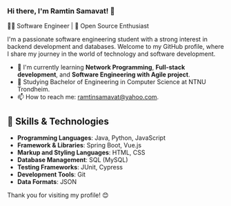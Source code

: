 ### Hi there, I'm Ramtin Samavat! 👋

👨‍💻 Software Engineer | 🚀 Open Source Enthusiast

I'm a passionate software engineering student with a strong interest in backend development and databases.
Welcome to my GitHub profile, where I share my journey in the world of technology and software development.

* 🌱 I'm currently learning **Network Programming**, **Full-stack development**, and **Software Engineering with Agile project**.
* 🔭 Studying Bachelor of Engineering in Computer Science at NTNU Trondheim.
* 📫 How to reach me: ramtinsamavat@yahoo.com.

## 🔧 Skills & Technologies
- **Programming Languages**: Java, Python, JavaScript
- **Framework & Libraries**: Spring Boot, Vue.js
- **Markup and Styling Languages**: HTML, CSS
- **Database Management**: SQL (MySQL)
- **Testing Frameworks**: JUnit, Cypress
- **Development Tools**: Git
- **Data Formats**: JSON


Thank you for visiting my profile! 😊
